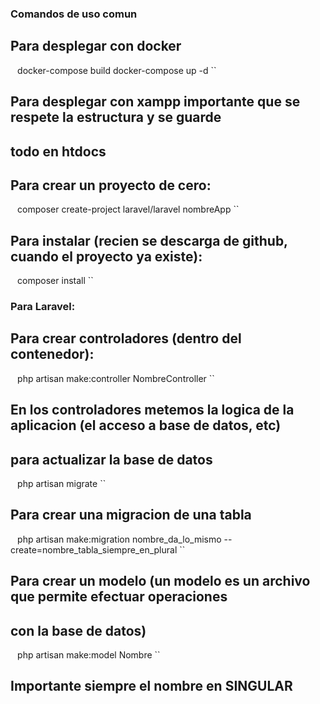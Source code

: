 ### Comandos de uso comun

## Para desplegar con docker
``
``
    docker-compose build
    docker-compose up -d
``
## Para desplegar con xampp importante que se respete la estructura y se guarde
## todo en htdocs

## Para crear un proyecto de cero:
``
``
  composer create-project laravel/laravel  nombreApp
``

## Para instalar (recien se descarga de github, cuando el proyecto ya existe):
``
``
    composer install
``

### Para Laravel:

## Para crear controladores (dentro del contenedor):

``
``
    php artisan make:controller NombreController
``
## En los controladores metemos la logica de la aplicacion (el acceso a base de datos, etc)

## para actualizar la base de datos

``
``
    php artisan migrate
``

## Para crear una migracion de una tabla
``
``
    php artisan make:migration nombre_da_lo_mismo --create=nombre_tabla_siempre_en_plural
``

## Para crear un modelo (un modelo es un archivo que permite efectuar operaciones
## con la base de datos)
``
``
    php artisan make:model Nombre
``
## Importante siempre el nombre en SINGULAR

